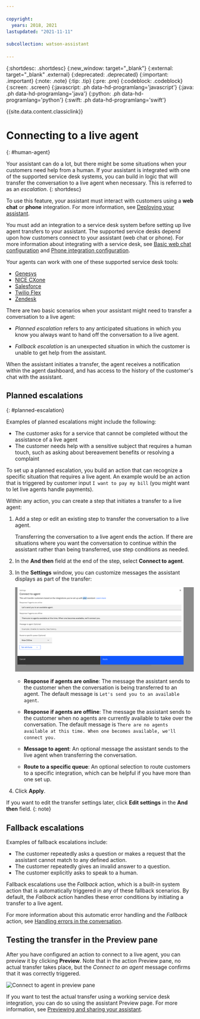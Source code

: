 ```yaml
---

copyright:
  years: 2018, 2021
lastupdated: "2021-11-11"

subcollection: watson-assistant

---
```


{:shortdesc: .shortdesc}
{:new_window: target="_blank"}
{:external: target="_blank" .external}
{:deprecated: .deprecated}
{:important: .important}
{:note: .note}
{:tip: .tip}
{:pre: .pre}
{:codeblock: .codeblock}
{:screen: .screen}
{:javascript: .ph data-hd-programlang='javascript'}
{:java: .ph data-hd-programlang='java'}
{:python: .ph data-hd-programlang='python'}
{:swift: .ph data-hd-programlang='swift'}

{{site.data.content.classiclink}}

# Connecting to a live agent
{: #human-agent}

Your assistant can do a lot, but there might be some situations when your customers need help from a human. If your assistant is integrated with one of the supported service desk systems, you can build in logic that will transfer the conversation to a live agent when necessary. This is referred to as an _escalation_.
{: shortdesc}

To use this feature, your assistant must interact with customers using a **web chat** or **phone** integration. For more information, see [Deploying your assistant](/docs/watson-assistant?topic=watson-assistant-deploy-assistant).

You must add an integration to a service desk system before setting up live agent transfers to your assistant. The supported service desks depend upon how customers connect to your assistant (web chat or phone). For more information about integrating with a service desk, see [Basic web chat configuration](/docs/watson-assistant?topic=watson-assistant-web-chat-basics) and [Phone integration configuration](/docs/watson-assistant?topic=watson-assistant-deploy-phone-config).

Your agents can work with one of these supported service desk tools:
- [Genesys](docs/watson-assistant?topic=watson-assistant-deploy-phone-genesys)
- [NICE CXone](docs/watson-assistant?topic=watson-assistant-deploy-phone-nicecxone)
- [Salesforce](docs/watson-assistant?topic=watson-assistant-deploy-salesforce)
- [Twilio Flex](docs/watson-assistant?topic=watson-assistant-deploy-phone-flex)
- [Zendesk](docs/watson-assistant?topic=watson-assistant-deploy-zendesk)

<!-- To see an example of how this works from the agent's perspective, watch this video showing a transfer to an agent using Genesys Cloud:

![Transfer to human agent using Genesys Cloud](https://www.youtube.com/embed/8IbXBsCELRA){: video output="iframe" id="youtubeplayer" frameborder="0" width="560" height="315" webkitallowfullscreen mozallowfullscreen allowfullscreen}-->

There are two basic scenarios when your assistant might need to transfer a conversation to a live agent:

- _Planned escalation_ refers to any anticipated situations in which you know you always want to hand off the conversation to a live agent.

- _Fallback escalation_ is an unexpected situation in which the customer is unable to get help from the assistant.

When the assistant initiates a transfer, the agent receives a notification within the agent dashboard, and has access to the history of the customer's chat with the assistant.

## Planned escalations
{: #planned-escalation}

Examples of planned escalations might include the following:

- The customer asks for a service that cannot be completed without the assistance of a live agent
- The customer needs help with a sensitive subject that requires a human touch, such as asking about bereavement benefits or resolving a complaint

To set up a planned escalation, you build an action that can recognize a specific situation that requires a live agent. An example would be an action that is triggered by customer input `I want to pay my bill` (you might want to let live agents handle payments).

Within any action, you can create a step that initiates a transfer to a live agent:

1. Add a step or edit an existing step to transfer the conversation to a live agent.

    Transferring the conversation to a live agent ends the action. If there are situations where you want the conversation to continue within the assistant rather than being transferred, use step conditions as needed.

1. In the **And then** field at the end of the step, select **Connect to agent**.

1. In the **Settings** window, you can customize messages the assistant displays as part of the transfer:

    ![Connect to agent settings](images/connect-agent-settings.png)

    - **Response if agents are online**: The message the assistant sends to the customer when the conversation is being transferred to an agent. The default message is `Let's send you to an available agent`.

    - **Response if agents are offline**: The message the assistant sends to the customer when no agents are currently available to take over the conversation. The default message is `There are no agents available at this time. When one becomes available, we'll connect you.`

    - **Message to agent**: An optional message the assistant sends to the live agent when transferring the conversation.
    
    - **Route to a specific queue**: An optional selection to route customers to a specific integration, which can be helpful if you have more than one set up.

1. Click **Apply**.

If you want to edit the transfer settings later, click **Edit settings** in the **And then** field.
{: note}

## Fallback escalations

Examples of fallback escalations include:

- The customer repeatedly asks a question or makes a request that the assistant cannot match to any defined action.
- The customer repeatedly gives an invalid answer to a question.
- The customer explicitly asks to speak to a human.

Fallback escalations use the _Fallback_ action, which is a built-in system action that is automatically triggered in any of these fallback scenarios. By default, the *Fallback* action handles these error conditions by initiating a transfer to a live agent.

For more information about this automatic error handling and the *Fallback* action, see [Handling errors in the conversation](/docs/watson-assistant?topic=watson-assistant-handle-errors).

## Testing the transfer in the Preview pane

After you have configured an action to connect to a live agent, you can preview it by clicking **Preview**. Note that in the action Preview pane, no actual transfer takes place, but the *Connect to an agent* message confirms that it was correctly triggered.

![Connect to agent in preview pane](images/connect-to-agent-preview.png)

If you want to test the actual transfer using a working service desk integration, you can do so using the assistant Preview page. For more information, see [Previewing and sharing your assistant](/docs/watson-assistant?topic=watson-assistant-preview-share).
